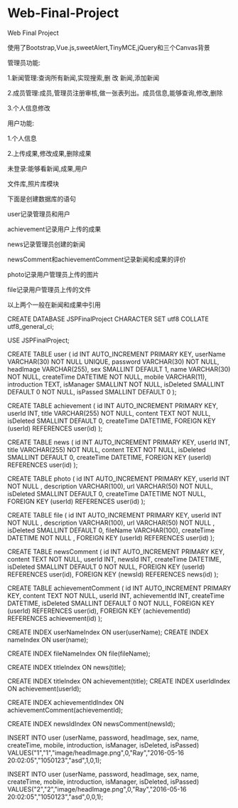# Web-Final-Project
Web Final Project

使用了Bootstrap,Vue.js,sweetAlert,TinyMCE,jQuery和三个Canvas背景

管理员功能:

1.新闻管理:查询所有新闻,实现搜索,删 改 新闻,添加新闻

2.成员管理:成员,管理员注册审核,做一张表列出。成员信息,能够查询,修改,删除

3.个人信息修改

用户功能:

1.个人信息

2.上传成果,修改成果,删除成果

未登录:能够看新闻,成果,用户

文件库,照片库模块



下面是创建数据库的语句

user记录管理员和用户

achievement记录用户上传的成果

news记录管理员创建的新闻

newsComment和achievementComment记录新闻和成果的评价

photo记录用户管理员上传的图片

file记录用户管理员上传的文件

以上两个一般在新闻和成果中引用


CREATE DATABASE JSPFinalProject CHARACTER SET  utf8  COLLATE utf8_general_ci;

USE JSPFinalProject;

CREATE TABLE user
(
  id INT AUTO_INCREMENT PRIMARY KEY,
  userName VARCHAR(30) NOT NULL UNIQUE,
  password VARCHAR(30) NOT NULL,
  headImage VARCHAR(255),
  sex SMALLINT DEFAULT 1,
  name VARCHAR(30) NOT NULL,
  createTime DATETIME NOT NULL,
  mobile VARCHAR(11),
  introduction TEXT,
  isManager SMALLINT NOT NULL,
  isDeleted SMALLINT DEFAULT 0 NOT NULL,
  isPassed SMALLINT DEFAULT 0
);

CREATE TABLE achievement
(
  id INT AUTO_INCREMENT PRIMARY KEY,
  userId INT,
  title VARCHAR(255) NOT NULL,
  content TEXT NOT NULL,
  isDeleted SMALLINT DEFAULT 0,
  createTime DATETIME,
  FOREIGN KEY (userId) REFERENCES user(id)
);

CREATE TABLE news
(
  id INT AUTO_INCREMENT PRIMARY KEY,
  userId INT,
  title VARCHAR(255) NOT NULL,
  content TEXT NOT NULL,
  isDeleted SMALLINT DEFAULT 0,
  createTime DATETIME,
  FOREIGN KEY (userId) REFERENCES user(id)
);

CREATE TABLE photo
(
  id INT AUTO_INCREMENT PRIMARY KEY,
  userId INT NOT NULL ,
  description VARCHAR(100),
  url VARCHAR(50) NOT NULL,
  isDeleted SMALLINT DEFAULT 0,
  createTime DATETIME NOT NULL,
  FOREIGN KEY (userId) REFERENCES user(id)
);

CREATE TABLE file
(
  id INT AUTO_INCREMENT PRIMARY KEY,
  userId INT NOT NULL ,
  description VARCHAR(100),
  url VARCHAR(50) NOT NULL ,
  isDeleted SMALLINT DEFAULT 0,
  fileName VARCHAR(100),
  createTime DATETIME NOT NULL ,
  FOREIGN KEY (userId) REFERENCES user(id)
);

CREATE TABLE newsComment
(
  id INT AUTO_INCREMENT PRIMARY KEY,
  content TEXT NOT NULL,
  userId INT,
  newsId INT,
  createTime DATETIME,
  isDeleted SMALLINT DEFAULT 0 NOT NULL,
  FOREIGN KEY (userId) REFERENCES user(id),
  FOREIGN KEY (newsId) REFERENCES news(id)
);

CREATE TABLE achievementComment
(
  id INT AUTO_INCREMENT PRIMARY KEY,
  content TEXT NOT NULL,
  userId INT,
  achievementId INT,
  createTime DATETIME,
  isDeleted SMALLINT DEFAULT 0 NOT NULL,
  FOREIGN KEY (userId) REFERENCES user(id),
  FOREIGN KEY (achievementId) REFERENCES achievement(id)
);

CREATE INDEX userNameIndex ON user(userName);
CREATE INDEX nameIndex ON user(name);

CREATE INDEX fileNameIndex ON file(fileName);

CREATE INDEX titleIndex ON news(title);

CREATE INDEX titleIndex ON achievement(title);
CREATE INDEX userIdIndex ON achievement(userId);

CREATE INDEX achievementIdIndex ON achievementComment(achievementId);

CREATE INDEX newsIdIndex ON newsComment(newsId);

INSERT INTO user (userName, password, headImage, sex, name, createTime, mobile, introduction, isManager, isDeleted, isPassed)
VALUES("1","1","image/headImage.png",0,"Ray","2016-05-16 20:02:05","1050123","asd",1,0,1);

INSERT INTO user (userName, password, headImage, sex, name, createTime, mobile, introduction, isManager, isDeleted, isPassed)
VALUES("2","2","image/headImage.png",0,"Ray","2016-05-16 20:02:05","1050123","asd",0,0,1);
